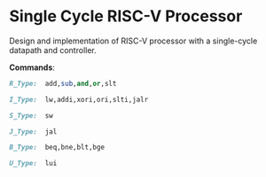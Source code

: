 <h1> Single Cycle RISC-V Processor </h1>

Design and implementation of RISC-V processor with a single-cycle datapath and controller.

**Commands**:

```ruby
R_Type:  add,sub,and,or,slt
```
```ruby
I_Type:  lw,addi,xori,ori,slti,jalr
```
```ruby
S_Type:  sw
```
```ruby
J_Type:  jal
```
```ruby
B_Type:  beq,bne,blt,bge
```
```ruby
U_Type:  lui
```
